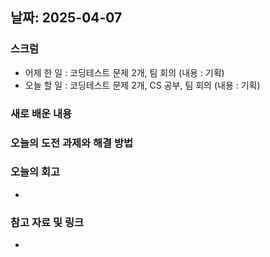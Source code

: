 ## 날짜: 2025-04-07

### 스크럼
- 어제 한 일 : 코딩테스트 문제 2개, 팀 회의 (내용 : 기획)
- 오늘 할 일 : 코딩테스트 문제 2개, CS 공부, 팀 회의 (내용 : 기획)


### 새로 배운 내용


### 오늘의 도전 과제와 해결 방법

### 오늘의 회고
- 

### 참고 자료 및 링크
- 
